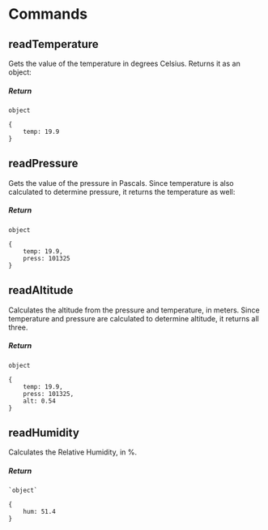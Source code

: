 # Commands

## readTemperature

Gets the value of the temperature in degrees Celsius.  Returns it as an object:

##### Return

`object`
```
{
    temp: 19.9
}
```
## readPressure

Gets the value of the pressure in Pascals.  Since temperature is also calculated to determine pressure, it returns the temperature as well:

##### Return

`object`
```
{
    temp: 19.9,
    press: 101325
}
```
## readAltitude

Calculates the altitude from the pressure and temperature, in meters.  Since temperature and pressure are calculated to determine altitude, it returns all three.

##### Return

`object`
```
{
    temp: 19.9,
    press: 101325,
    alt: 0.54
}
```
## readHumidity

Calculates the Relative Humidity, in %.

##### Return
```
`object`

{
    hum: 51.4
}
```
